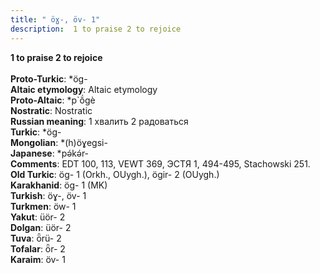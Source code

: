 ```yaml
---
title: " öɣ-, öv- 1"
description:  1 to praise 2 to rejoice
---
```

<strong> 1 to praise 2 to rejoice</strong><br><br>
<strong>Proto-Turkic</strong>:  *ög-<br>
<strong>Altaic etymology</strong>:  Altaic etymology<br>
<strong> Proto-Altaic</strong>:  *p`ŏ́gè<br>
<strong>Nostratic</strong>:  Nostratic<br>
<strong>Russian meaning</strong>:  1 хвалить 2 радоваться<br>
<strong>Turkic</strong>:  *ög-<br>
<strong>Mongolian</strong>:  *(h)öɣegsi-<br>
<strong>Japanese</strong>:  *pǝ́kǝ́r-<br>
<strong>Comments</strong>:  EDT 100, 113, VEWT 369, ЭСТЯ 1, 494-495, Stachowski 251.<br>
<strong>Old Turkic</strong>:  ög- 1 (Orkh., OUygh.), ögir- 2 (OUygh.)<br>
<strong>Karakhanid</strong>:  ög- 1 (MK)<br>
<strong>Turkish</strong>:  öɣ-, öv- 1<br>
<strong>Turkmen</strong>:  öw- 1<br>
<strong>Yakut</strong>:  üör- 2<br>
<strong>Dolgan</strong>:  üör- 2<br>
<strong>Tuva</strong>:  ȫrü- 2<br>
<strong>Tofalar</strong>:  ȫr- 2<br>
<strong>Karaim</strong>:  öv- 1<br>


